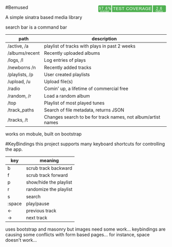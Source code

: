 #Bemused  <img src="https://raw.githubusercontent.com/pfarrell/bemused/master/coverage/coverage-badge.png" align="right" height="25" >

A simple sinatra based media library

search bar is a command bar

|path|description|
|---|---|
|/active, /a|playlist of tracks with plays in past 2 weeks|
|/albums/recent|Recently uploaded albums|
|/logs, /l|Log entries of plays|
|/newborns /n|Recently added tracks|
|/playlists, /p|User created playlists|
|/upload, /u|Upload file(s)|                                             h
|/radio|Comin' up, a lifetime of commercial free|
|/random, /r|Load a random album|
|/top|Playlist of most played tunes|
|/track\_paths|Search of file metadata, returns JSON|
|/tracks, /t|Changes search to be for track names, not album/artist names|



works on mobule, built on bootstrap

#KeyBindings
this project supports many keyboard shortcuts for controlling the app.

|key|meaning|
|---|---|
|b|scrub track backward|
|f|scrub track forward|
|p|show/hide the playlist|
|r|randomize the playlist|
|s|search|
|:space|play/pause|
|←|previous track|
|→|next track|

uses bootstrap and masonry but images need some work...
keybindings are causing some conflicts with form based pages...
for instance, space doesn't work...
